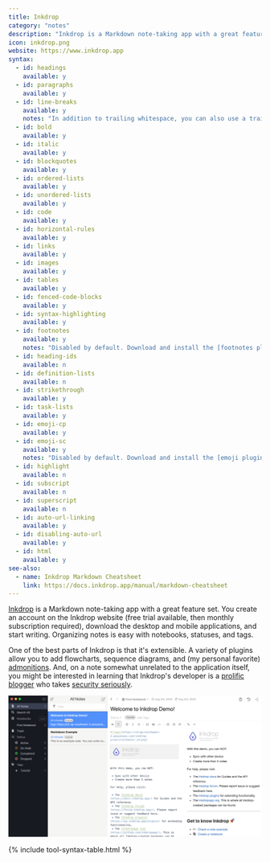 ```yaml
---
title: Inkdrop
category: "notes"
description: "Inkdrop is a Markdown note-taking app with a great feature set."
icon: inkdrop.png
website: https://www.inkdrop.app
syntax:
  - id: headings
    available: y
  - id: paragraphs
    available: y
  - id: line-breaks
    available: y
    notes: "In addition to trailing whitespace, you can also use a trailing backslash to achieve the same result."
  - id: bold
    available: y
  - id: italic
    available: y
  - id: blockquotes
    available: y
  - id: ordered-lists
    available: y
  - id: unordered-lists
    available: y
  - id: code
    available: y
  - id: horizontal-rules
    available: y
  - id: links
    available: y
  - id: images
    available: y
  - id: tables
    available: y
  - id: fenced-code-blocks
    available: y
  - id: syntax-highlighting
    available: y
  - id: footnotes
    available: y
    notes: "Disabled by default. Download and install the [footnotes plugin](https://github.com/inkdropapp/inkdrop-footnotes) to enable."
  - id: heading-ids
    available: n
  - id: definition-lists
    available: n
  - id: strikethrough
    available: y
  - id: task-lists
    available: y
  - id: emoji-cp
    available: y
  - id: emoji-sc
    available: y
    notes: "Disabled by default. Download and install the [emoji plugin](https://github.com/inkdropapp/inkdrop-markdown-emoji) to enable."
  - id: highlight
    available: n
  - id: subscript
    available: n
  - id: superscript
    available: n
  - id: auto-url-linking
    available: y
  - id: disabling-auto-url
    available: y
  - id: html
    available: y
see-also:
  - name: Inkdrop Markdown Cheatsheet
    link: https://docs.inkdrop.app/manual/markdown-cheatsheet
---
```


[Inkdrop](https://www.inkdrop.app) is a Markdown note-taking app with a great feature set. You create an account on the Inkdrop website (free trial available, then monthly subscription required), download the desktop and mobile applications, and start writing. Organizing notes is easy with notebooks, statuses, and tags.

One of the best parts of Inkdrop is that it's extensible. A variety of plugins allow you to add flowcharts, sequence diagrams, and (my personal favorite) [admonitions](https://github.com/libeanim/inkdrop-admonition). And, on a note somewhat unrelated to the application itself, you might be interested in learning that Inkdrop's developer is a [prolific blogger](https://blog.inkdrop.info/) who takes [security seriously](https://docs.inkdrop.app/security).

![Inkdrop Markdown application](../assets/images/tools/inkdrop.png)

{% include tool-syntax-table.html %}
